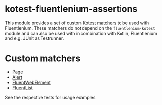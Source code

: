 kotest-fluentlenium-assertions
===================

This module provides a set of
custom [Kotest](https://kotest.io/) [matchers](https://kotest.io/docs/assertions/matchers.html) to be used with
Fluentlenium. These matchers do not depend on the `fluentlenium-kotest` module and
can also be used with in combination with Kotlin, Fluentlenium and e.g. JUnit as Testrunner.

# Custom matchers

* [Page](./src/test/kotlin/org/fluentlenium/kotest/matchers/page/PageMatchersSpec.kt)
* [Alert](./src/test/kotlin/org/fluentlenium/kotest/matchers/alert/AlertMatchersSpec.kt)
* [FluentWebElement](./src/test/kotlin/org/fluentlenium/kotest/matchers/el/FluentWebElementMatchersSpec.kt)
* [FluentList](./src/test/kotlin/org/fluentlenium/kotest/matchers/jq/FluentListMatchersSpec.kt)

See the respective tests for usage examples
